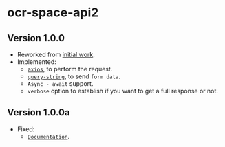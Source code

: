 # ocr-space-api2

## Version 1.0.0

- Reworked from [initial work](https://github.com/dennnisk/ocr-space-api).
- Implemented:
  - [`axios`](https://github.com/axios/axios#readme), to perform the request.
  - [`query-string`](https://github.com/sindresorhus/query-string#readme), to send `form data`.
  - `Async - await` support.
  - `verbose` option to establish if you want to get a full response or not.

## Version 1.0.0a

- Fixed:
  - [`Documentation`](./README.md).
